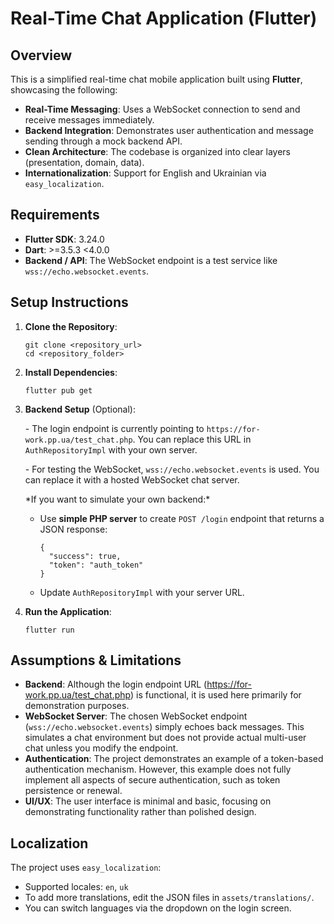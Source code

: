 # Real-Time Chat Application (Flutter)

## Overview

This is a simplified real-time chat mobile application built using **Flutter**, showcasing the following:

- **Real-Time Messaging**: Uses a WebSocket connection to send and receive messages immediately.
- **Backend Integration**: Demonstrates user authentication and message sending through a mock backend API.
- **Clean Architecture**: The codebase is organized into clear layers (presentation, domain, data).
- **Internationalization**: Support for English and Ukrainian via `easy_localization`.

## Requirements

- **Flutter SDK**: 3.24.0
- **Dart**: >=3.5.3 <4.0.0
- **Backend / API**: The WebSocket endpoint is a test service like `wss://echo.websocket.events`.

## Setup Instructions

1.  **Clone the Repository**:

        git clone <repository_url>
        cd <repository_folder>

2.  **Install Dependencies**:

        flutter pub get

3.  **Backend Setup** (Optional):

    \- The login endpoint is currently pointing to `https://for-work.pp.ua/test_chat.php`. You can replace this URL in `AuthRepositoryImpl` with your own server.

    \- For testing the WebSocket, `wss://echo.websocket.events` is used. You can replace it with a hosted WebSocket chat server.

    \*If you want to simulate your own backend:\*

    *   Use **simple PHP server** to create `POST /login` endpoint that returns a JSON response:

            {
              "success": true,
              "token": "auth_token"
            }

    *   Update `AuthRepositoryImpl` with your server URL.

4.  **Run the Application**:

        flutter run

## Assumptions & Limitations
- **Backend**: Although the login endpoint URL (https://for-work.pp.ua/test_chat.php) is functional, it is used here primarily for demonstration purposes.
- **WebSocket Server**: The chosen WebSocket endpoint (`wss://echo.websocket.events`) simply echoes back messages. This simulates a chat environment but does not provide actual multi-user chat unless you modify the endpoint.
- **Authentication**: The project demonstrates an example of a token-based authentication mechanism. However, this example does not fully implement all aspects of secure authentication, such as token persistence or renewal.
- **UI/UX**: The user interface is minimal and basic, focusing on demonstrating functionality rather than polished design.

## Localization

The project uses `easy_localization`:

*   Supported locales: `en`, `uk`
*   To add more translations, edit the JSON files in `assets/translations/`.
*   You can switch languages via the dropdown on the login screen.
